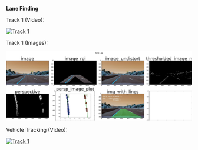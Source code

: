 **Lane Finding**

Track 1 (Video):

[![Track 1](http://img.youtube.com/vi/I8jvc2j2fCQ/0.jpg)](https://youtu.be/I8jvc2j2fCQ "Track 1 Results")

Track 1 (Images):

![Track 1 Processing Pipeline](./data/output_images/detection-pipeline/frame-1.jpg)

Vehicle Tracking (Video):

[![Track 1](http://img.youtube.com/vi/eNbUrWmKEmQ/0.jpg)](https://youtu.be/eNbUrWmKEmQ "Track 1 Results")


